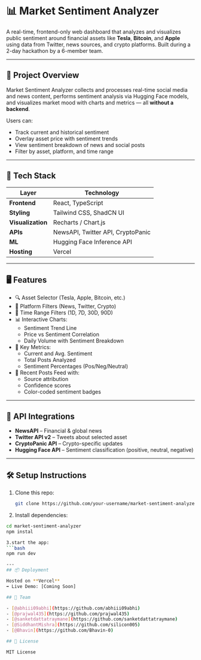 # 📊 Market Sentiment Analyzer

A real-time, frontend-only web dashboard that analyzes and visualizes public sentiment around financial assets like **Tesla**, **Bitcoin**, and **Apple** using data from Twitter, news sources, and crypto platforms. Built during a 2-day hackathon by a 6-member team.

---

## 🚀 Project Overview

Market Sentiment Analyzer collects and processes real-time social media and news content, performs sentiment analysis via Hugging Face models, and visualizes market mood with charts and metrics — all **without a backend**.

Users can:
- Track current and historical sentiment
- Overlay asset price with sentiment trends
- View sentiment breakdown of news and social posts
- Filter by asset, platform, and time range

---

## 🧠 Tech Stack

| Layer        | Technology                         |
|-------------|-------------------------------------|
| **Frontend**| React, TypeScript                   |
| **Styling** | Tailwind CSS, ShadCN UI             |
| **Visualization** | Recharts / Chart.js          |
| **APIs**     | NewsAPI, Twitter API, CryptoPanic  |
| **ML**       | Hugging Face Inference API         |
| **Hosting**  | Vercel                             |

---

## 🖥️ Features

- 🔍 Asset Selector (Tesla, Apple, Bitcoin, etc.)
- 📰 Platform Filters (News, Twitter, Crypto)
- 📆 Time Range Filters (1D, 7D, 30D, 90D)
- 📊 Interactive Charts:
  - Sentiment Trend Line
  - Price vs Sentiment Correlation
  - Daily Volume with Sentiment Breakdown
- 📌 Key Metrics:
  - Current and Avg. Sentiment
  - Total Posts Analyzed
  - Sentiment Percentages (Pos/Neg/Neutral)
- 🧾 Recent Posts Feed with:
  - Source attribution
  - Confidence scores
  - Color-coded sentiment badges

---

## 🔗 API Integrations

- **NewsAPI** – Financial & global news
- **Twitter API v2** – Tweets about selected asset
- **CryptoPanic API** – Crypto-specific updates
- **Hugging Face API** – Sentiment classification (positive, neutral, negative)
---

## 🛠️ Setup Instructions

1. Clone this repo:
   ```bash
   git clone https://github.com/your-username/market-sentiment-analyzer.git

2. Install dependencies:
  ```bash
  cd market-sentiment-analyzer
  npm instal

3.start the app:
 ```bash
 npm run dev

---
## 📦 Deployment

Hosted on **Vercel**  
➡️ Live Demo: [Coming Soon]

## 👥 Team

- [@abhiii09abhi](https://github.com/abhiii09abhi)
- [@prajwal435](https://github.com/prajwal435) 
- [@sanketdattatraymane](https://github.com/sanketdattatraymane) 
- [@SiddhantMishra](https://github.com/silicon005) 
- [@Bhavin](https://github.com/Bhavin-0) 

## 📄 License

MIT License
